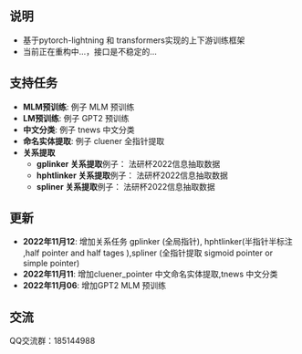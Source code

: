 
## 说明
- 基于pytorch-lightning 和 transformers实现的上下游训练框架
- 当前正在重构中...，接口是不稳定的...

## 支持任务
- <strong>MLM预训练</strong>: 例子 MLM 预训练
- <strong>LM预训练</strong>: 例子 GPT2 预训练
- <strong>中文分类</strong>: 例子 tnews 中文分类
- <strong>命名实体提取</strong>: 例子 cluener 全指针提取
- <strong>关系提取</strong>
  - <strong>gplinker 关系提取</strong>例子： 法研杯2022信息抽取数据
  - <strong>hphtlinker 关系提取</strong>例子： 法研杯2022信息抽取数据
  - <strong>spliner 关系提取</strong>例子： 法研杯2022信息抽取数据

## 更新
- <strong>2022年11月12</strong>: 增加关系任务 gplinker (全局指针), hphtlinker(半指针半标注 ,half pointer and half tages ),spliner (全指针提取 sigmoid pointer or simple pointer)
- <strong>2022年11月11</strong>: 增加cluener_pointer 中文命名实体提取,tnews 中文分类
- <strong>2022年11月06</strong>: 增加GPT2 MLM 预训练



## 交流
QQ交流群：185144988
